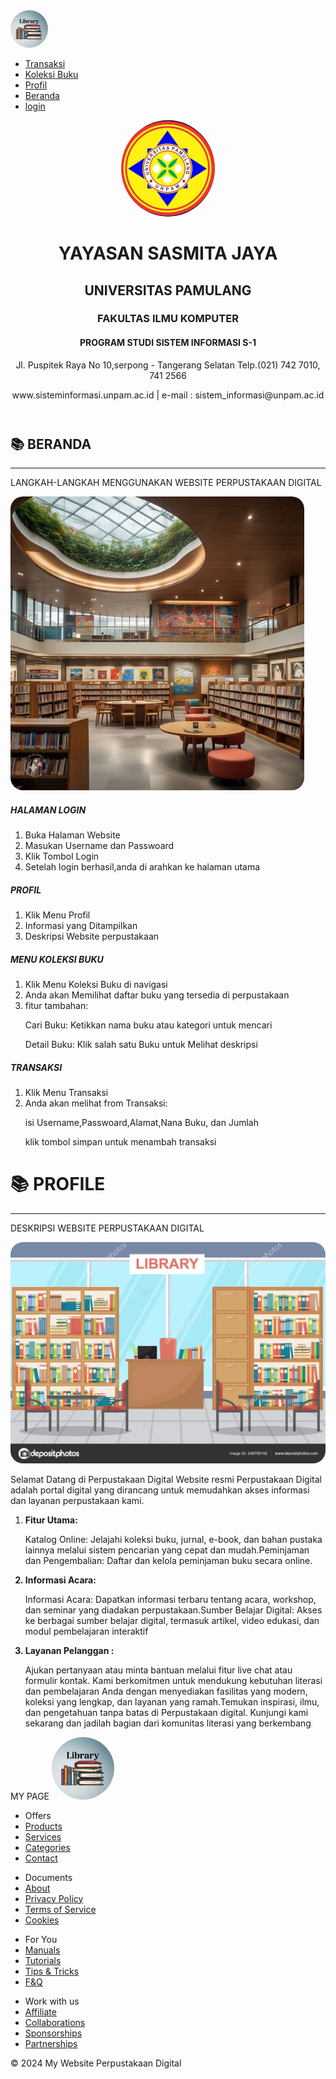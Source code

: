 <!DOCTYPE html>
<html>

<head>
  <title>Perpustakaan Digital</title>
  <link rel="stylesheet" href="perpustkaan.css">
</head>

<body>
  </div>
  <nav>
    <div class="logo">
      <img src="image/logo_per.jpg" alt="" style="width: 60px; border-radius: 50%;">
    </div>
    <ul>
      <li><a href="Transaksi.html">Transaksi</a></li>
      <li><a href="Koleksi_Buku.html">Koleksi Buku</a></li>
      <li><a href="#profile">Profil</a></li>
      <li><a href="#beranda">Beranda<a></li>
      <li><a href="LOGIN_PERPUSTAKAAN.html">login</a></li>
    </ul>
  </nav>
  <header>
    <div class="container">
      <img src="image/logo.jpg" style="width: 150px; height :50x; border-radius :50%">
      <h1>YAYASAN SASMITA JAYA</h1>
      <h2>UNIVERSITAS PAMULANG</h2>
      <h3>FAKULTAS ILMU KOMPUTER</h3>
      <h4>PROGRAM STUDI SISTEM INFORMASI S-1</h4>
      <p>Jl. Puspitek Raya No 10,serpong - Tangerang Selatan Telp.(021) 742 7010, 741 2566</p>
      <p>www.sisteminformasi.unpam.ac.id | e-mail : sistem_informasi@unpam.ac.id</p>
  </header>
  <main>
    <section id="beranda">
      <h1>📚 BERANDA</h1>
      <hr size="3px" color="darkolivegreen" width="100%">
      <p class="beranda-deskripsi">LANGKAH-LANGKAH MENGGUNAKAN WEBSITE PERPUSTAKAAN DIGITAL</p>
      <div class="beranda-flex">
        <div class="beranda-image">
          <img src="image/GAMBAR_1.jpg" alt="" style="border-radius: 20px; width: 470px;">
        </div>
        <div class="beranda-text">
          <h5>HALAMAN LOGIN</h5>
          <ol>
            <li>Buka Halaman Website</li>
            <li>Masukan Username dan Passwoard</li>
            <li>Klik Tombol Login</li>
            <li>Setelah login berhasil,anda di arahkan ke halaman utama</li>
          </ol>
          <h5>PROFIL</h5>
          <ol>
            <li>Klik Menu Profil</li>
            <li>Informasi yang Ditampilkan</li>
            <li>Deskripsi Website perpustakaan</li>
          </ol>
          <h5>MENU KOLEKSI BUKU</h5>
          <ol>
            <li>Klik Menu Koleksi Buku di navigasi</li>
            <li>Anda akan Memilihat daftar buku yang tersedia di perpustakaan</li>
            <li>fitur tambahan:</li>
            <p> Cari Buku: Ketikkan nama buku atau kategori untuk mencari</p>
            <p> Detail Buku: Klik salah satu Buku untuk Melihat deskripsi</p>
          </ol>
          <h5>TRANSAKSI</h5>
          <ol>
            <li>Klik Menu Transaksi</li>
            <li>Anda akan melihat from Transaksi:</li>
            <p>isi Username,Passwoard,Alamat,Nana Buku, dan Jumlah</p>
            <p> klik tombol simpan untuk menambah transaksi</p>
          </ol>
        </div>
      </div>
    </section>
  </main>

  <div id="profile">
    <h1>📚 PROFILE</h1>
    <hr size="3px" color="darkolivegreen" width="100%">
    <p class="profile-deskripsi">DESKRIPSI WEBSITE PERPUSTAKAAN DIGITAL</p>
    <div class="profile-flex">
      <div class="profile-image">
        <img src="image/gambar_7.jpg" alt="" style="border-radius: 20px;">
      </div>
      <div class="profile-text">
        <p>
          Selamat Datang di Perpustakaan Digital
          Website resmi Perpustakaan Digital adalah portal digital yang dirancang untuk memudahkan akses informasi dan
          layanan perpustakaan kami.</p>
        <ol>
          <li><strong>Fitur Utama:</li></strong>
          <p>Katalog Online: Jelajahi koleksi buku, jurnal, e-book, dan bahan pustaka lainnya melalui sistem pencarian
            yang cepat dan mudah.Peminjaman dan Pengembalian: Daftar dan kelola peminjaman buku secara online.</p>
          <strong>
            <li>Informasi Acara:</li>
          </strong>
          <p>Informasi Acara: Dapatkan informasi terbaru tentang acara, workshop, dan seminar yang diadakan
            perpustakaan.Sumber Belajar Digital: Akses ke berbagai sumber belajar digital, termasuk artikel, video
            edukasi, dan modul pembelajaran interaktif</p>
          <strong>
            <li>Layanan Pelanggan :</li>
          </strong>
          <p>Ajukan pertanyaan atau minta bantuan melalui fitur live chat atau formulir kontak.
            Kami berkomitmen untuk mendukung kebutuhan literasi dan pembelajaran Anda dengan menyediakan fasilitas yang
            modern, koleksi yang lengkap, dan layanan yang ramah.Temukan inspirasi, ilmu, dan pengetahuan tanpa batas di
            Perpustakaan digital. Kunjungi kami sekarang dan jadilah bagian dari komunitas literasi yang berkembang</p>
        </ol>
      </div>
    </div>
  </div>
  <footer>
    <span class="footer-title">MY PAGE</span>
    <img src="image/logo_per.jpg" alt="" style="width: 100px; height: 100px; border-radius: 50%;">
    <div class="info">
      <ul>
        <li class="footer-list_header">Offers</li>
        <li><a href="#">Products</a></li>
        <li><a href="#">Services</a></li>
        <li><a href="#">Categories</a></li>
        <li><a href="#">Contact</a></li>
      </ul>
      <ul>
        <li class="footer-list_header">Documents</11>
        <li><a href="#">About</a></li>
        <li><a href="#">Privacy Policy</a></li>
        <li><a href="#">Terms of Service</a></li>
        <li><a href="#">Cookies</a></li>
      </ul>
      <ul>
        <li class="footer-list_header">For You</li>
        <li><a href="#">Manuals</a></li>
        <li><a href="#">Tutorials</a></li>
        <li><a href="#">Tips & Tricks</a></li>
        <li><a href="#">F&Q</a></li>
      </ul>
      <ul>
        <li class="footer-list_header">Work with us</li>
        <li><a href="#">Affiliate</a></li>
        <li><a href="#">Collaborations</a></li>
        <li><a href="#">Sponsorships</a></li>
        <li><a href="#">Partnerships</a></li>
    </div>
    <p>&copy; 2024 My Website Perpustakaan Digital</p>
  </footer>
</body>

</html>
